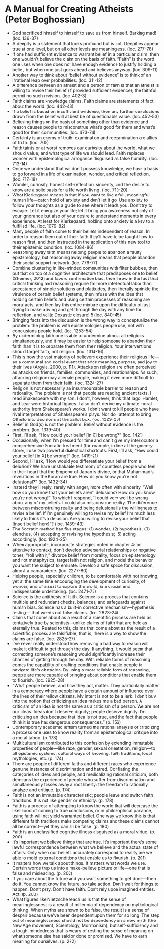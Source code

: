 # A Manual for Creating Atheists (Peter Boghossian)
* God sacrificed himself to himself to save us from himself. Barking mad! (loc. 136-37)
* A deepity is a statement that looks profound but is not. Deepities appear true at one level, but on all other levels are meaningless. (loc. 277-78)
* If one had sufficient evidence to warrant belief in a particular claim, then one wouldn’t believe the claim on the basis of faith. “Faith” is the word one uses when one does not have enough evidence to justify holding a belief, but when one just goes ahead and believes anyway. (loc. 309-11)
* Another way to think about “belief without evidence” is to think of an irrational leap over probabilities. (loc. 311-12)
* A difference between an atheist and a person of faith is that an atheist is willing to revise their belief (if provided sufficient evidence); the faithful permit no such revision. (loc. 402-3)
* Faith claims are knowledge claims. Faith claims are statements of fact about the world. (loc. 442-43)
* If a belief is based on insufficient evidence, then any further conclusions drawn from the belief will at best be of questionable value. (loc. 452-53)
* Believing things on the basis of something other than evidence and reason causes people to misconstrue what’s good for them and what’s good for their communities. (loc. 473-74)
* Certainty is an enemy of truth: examination and reexamination are allies of truth. (loc. 705)
* Faith taints or at worst removes our curiosity about the world, what we should value, and what type of life we should lead. Faith replaces wonder with epistemological arrogance disguised as false humility. (loc. 713-14)
* Once we understand that we don’t possess knowledge, we have a basis to go forward in a life of examination, wonder, and critical reflection. (loc. 717-18)
* Wonder, curiosity, honest self-reflection, sincerity, and the desire to know are a solid basis for a life worth living. (loc. 719-20)
* What Kierkegaard means is that if you want to live a full, meaningful human life—catch hold of anxiety and don’t let it go. Use anxiety to follow your thoughts as a guide to see where it leads you. Don’t try to escape. Let it energize your life; let it bring you awareness not only of your ignorance but also of your desire to understand moments in every experience. At least for Kierkegaard, holding onto anxiety is a key to a fulfilled life. (loc. 1079-82)
* Many people of faith come to their beliefs independent of reason. In order to reason them out of their faith they’ll have to be taught how to reason first, and then instructed in the application of this new tool to their epistemic condition. (loc. 1084-86)
* Reasoning away faith means helping people to abandon a faulty epistemology, but reasoning away religion means that people abandon their social support network. (loc. 776-77)
* Combine clustering in like-minded communities with filter bubbles, then put that on top of a cognitive architecture that predisposes one to belief (Shermer, 2012) and favors confirmation bias, then throw in the fact that critical thinking and reasoning require far more intellectual labor than acceptance of simple solutions and platitudes, then liberally sprinkle the virulence of certain belief systems, then infuse with the idea that holding certain beliefs and using certain processes of reasoning are moral acts, and then lay this entire mixture upon the difficulty of just trying to make a living and get through the day with any time for reflection, and voilà: Doxastic closure! 5 (loc. 840-45)
* Bringing facts into the discussion is the wrong way to conceptualize the problem: the problem is with epistemologies people use, not with conclusions people hold. (loc. 1253-54)
* By undermining faith one is able to undermine almost all religions simultaneously, and it may be easier to help someone to abandon their faith than it is to separate them from their religion. Your interventions should target faith, not religion. (loc. 1314-16)
* This is how the vast majority of believers experience their religious life—as a communal and social event that adds meaning, purpose, and joy to their lives (Argyle, 2000, p. 111). Attacks on religion are often perceived as attacks on friends, families, communities, and relationships. As such, attacking religion may alienate people, making it even more difficult to separate them from their faith. (loc. 1324-27)
* Religion is not necessarily an insurmountable barrier to reason and rationality. The problem is not that people are reading ancient texts. I read Shakespeare with my son. I don’t, however, think that Iago, Hamlet, and Lear were historical figures. I also don’t derive my ultimate moral authority from Shakespeare’s works. I don’t want to kill people who have rival interpretations of Shakespeare’s plays. Nor do I attempt to bring Othello into decisions at the ballot box. (loc. 1329-33)
* Belief in God(s) is not the problem. Belief without evidence is the problem. (loc. 1339-40)
* First, I’ll ask, “How could your belief [in X] be wrong?” (loc. 1421)
* Occasionally, when I’m pressed for time and can’t give my interlocutor a comprehensive Socratic treatment (for example, in line at the grocery store), I use two powerful dialectical shortcuts. First, I’ll ask, “How could your belief [in X] be wrong?” (loc. 1419-21)
* Second, I’ll ask, “How would you differentiate your belief from a delusion? We have unshakable testimony of countless people who feel in their heart that the Emperor of Japan is divine, or that Muhammad’s revelations in the Koran are true. How do you know you’re not delusional?” (loc. 1432-34)
* Instead they’ll reply, rarely with anger, more often with sincerity, “Well how do you know that your beliefs aren’t delusions? How do you know you’re not wrong?” To which I respond, “I could very well be wrong about any of my beliefs. I could also misconstrue reality. The difference between misconstruing reality and being delusional is the willingness to revise a belief. If I’m genuinely willing to revise my belief I’m much less likely to think it’s a delusion. Are you willing to revise your belief that [insert belief here]”? (loc. 1439-43)
* The Socratic method has five stages: (1) wonder; (2) hypothesis; (3) elenchus, (4) accepting or revising the hypothesis; (5) acting accordingly. (loc. 1924-25)
* When appropriate, incorporate strategies noted in chapter 4: be attentive to context, don’t develop adversarial relationships or negative tones, “roll with it,” divorce belief from morality, focus on epistemology and not metaphysics, target faith not religion, and model the behavior you want the subject to emulate. Develop a safe space for discussion, almost a camaraderie. (loc. 2277-80)
* Helping people, especially children, to be comfortable with not knowing, yet at the same time encouraging the development of curiosity, of wonder, and of a zest to explore the world, is a crucial and indispensable undertaking. (loc. 2471-72)
* Science is the antithesis of faith. Science is a process that contains multiple and redundant checks, balances, and safeguards against human bias. Science has a built-in corrective mechanism—hypothesis testing— that weeds out false claims. (loc. 2823-24)
* Claims that come about as a result of a scientific process are held as tentatively true by scientists—unlike claims of faith that are held as eternally true. Related to this, claims that come about as the result of a scientific process are falsifiable, that is, there is a way to show the claims are false. (loc. 2825-27)
* I’ve never really understood how removing a bad way to reason will make it difficult to get through the day. If anything, it would seem that correcting someone’s reasoning would significantly increase their chances of getting through the day. With reliable forms of reasoning comes the capability of crafting conditions that enable people to navigate life’s obstacles. By using a more reliable form of reasoning, people are more capable of bringing about conditions that enable them to flourish. (loc. 2925-28)
* “What people believe, and how they act, matter. They particularly matter in a democracy where people have a certain amount of influence over the lives of their fellow citizens. My intent is not to be a jerk. I don’t buy into the notion that criticizing an idea makes me a bad person. A criticism of an idea is not the same as a criticism of a person. We are not our ideas. Ideas don’t deserve dignity; people deserve dignity. I’m criticizing an idea because that idea is not true, and the fact that people think it is true has dangerous consequences.” (p. 156)
* Contemporary academic leftism turned the rational analysis of criticizing a process one uses to know reality from an epistemological critique into a moral taboo. (p. 173)
* Multiculturalism contributed to this confusion by extending immutable properties of people—like race, gender, sexual orientation, religion—to all epistemic systems, cultural ways of knowing, faith traditions, local mythologies, etc. (p. 174)
* There are people of different faiths and different races who experience genuine instances of discrimination and hatred. Conflating the categories of ideas and people, and medicalizing rational criticism, both demeans the experience of people who suffer from discrimination and simultaneously tosses away a root liberty: the freedom to rationally analyze and critique. (p. 174)
* Faith is not an immutable characteristic; people leave and switch faith traditions. It is not like gender or ethnicity. (p. 178)
* Faith is a process of attempting to know the world that will decrease the likelihood of coming to true conclusions, or in philosophical parlance, using faith will not yield warranted belief. One way we know this is that different faith traditions make competing claims and these claims cannot all be correct—yet they can all be false. (p. 180)
* Faith is an unclassified cognitive illness disguised as a moral virtue. (p. 200)
* It’s important we believe things that are true. It’s important there’s some lawful correspondence between what we believe and the actual state of affairs. Only when our beliefs accurately correspond to reality are we able to mold external conditions that enable us to flourish. (p. 201)
* It matters how we talk about things. It matters what words we use. Certain words trap us into a make-believe picture of life—one that is false and misleading. (p. 202)
* If you care about the future and you want something to get done—then do it. You cannot know the future, so take action. Don’t wait for things to happen. Don’t pray. Don’t have faith. Don’t rely upon imagined entities. Act. (p. 203)
* What figures like Nietzsche teach us is that the sense of meaninglessness is a result of millennia of dependency on mythological thinking. When myths are shown to be false, the result is a sense of despair because we’ve been dependent upon them for so long. The step out of meaninglessness should not be dependency on a new myth (the New Age movement, Scientology, Mormonism), but self-sufficiency and a tough-mindedness that is weary of resting the sense of meaning on what someone else has said or done or promised. We have to earn meaning for ourselves. (p. 222)